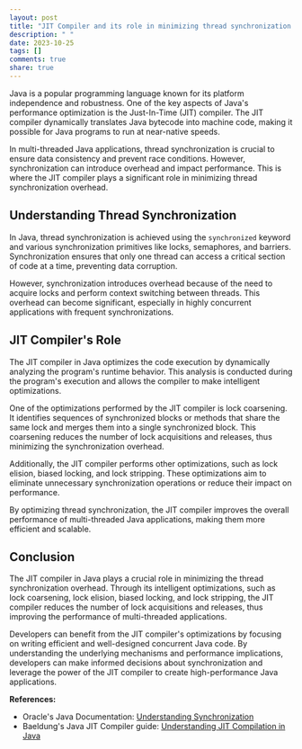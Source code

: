 ```yaml
---
layout: post
title: "JIT Compiler and its role in minimizing thread synchronization overhead in Java"
description: " "
date: 2023-10-25
tags: []
comments: true
share: true
---
```


Java is a popular programming language known for its platform independence and robustness. One of the key aspects of Java's performance optimization is the Just-In-Time (JIT) compiler. The JIT compiler dynamically translates Java bytecode into machine code, making it possible for Java programs to run at near-native speeds.

In multi-threaded Java applications, thread synchronization is crucial to ensure data consistency and prevent race conditions. However, synchronization can introduce overhead and impact performance. This is where the JIT compiler plays a significant role in minimizing thread synchronization overhead.

## Understanding Thread Synchronization

In Java, thread synchronization is achieved using the `synchronized` keyword and various synchronization primitives like locks, semaphores, and barriers. Synchronization ensures that only one thread can access a critical section of code at a time, preventing data corruption.

However, synchronization introduces overhead because of the need to acquire locks and perform context switching between threads. This overhead can become significant, especially in highly concurrent applications with frequent synchronizations.

## JIT Compiler's Role

The JIT compiler in Java optimizes the code execution by dynamically analyzing the program's runtime behavior. This analysis is conducted during the program's execution and allows the compiler to make intelligent optimizations.

One of the optimizations performed by the JIT compiler is lock coarsening. It identifies sequences of synchronized blocks or methods that share the same lock and merges them into a single synchronized block. This coarsening reduces the number of lock acquisitions and releases, thus minimizing the synchronization overhead.

Additionally, the JIT compiler performs other optimizations, such as lock elision, biased locking, and lock stripping. These optimizations aim to eliminate unnecessary synchronization operations or reduce their impact on performance.

By optimizing thread synchronization, the JIT compiler improves the overall performance of multi-threaded Java applications, making them more efficient and scalable.

## Conclusion

The JIT compiler in Java plays a crucial role in minimizing the thread synchronization overhead. Through its intelligent optimizations, such as lock coarsening, lock elision, biased locking, and lock stripping, the JIT compiler reduces the number of lock acquisitions and releases, thus improving the performance of multi-threaded applications.

Developers can benefit from the JIT compiler's optimizations by focusing on writing efficient and well-designed concurrent Java code. By understanding the underlying mechanisms and performance implications, developers can make informed decisions about synchronization and leverage the power of the JIT compiler to create high-performance Java applications.

**References:**

- Oracle's Java Documentation: [Understanding Synchronization](https://docs.oracle.com/javase/tutorial/essential/concurrency/sync.html)
- Baeldung's Java JIT Compiler guide: [Understanding JIT Compilation in Java](https://www.baeldung.com/java-jit-compiler)